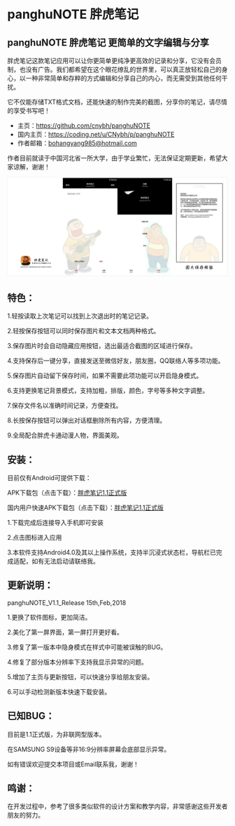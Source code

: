 # panghuNOTE 胖虎笔记
panghuNOTE 胖虎笔记 更简单的文字编辑与分享
----------------------------------------

胖虎笔记这款笔记应用可以让你更简单更纯净更高效的记录和分享，它没有会员制，也没有广告。我们都希望在这个眼花缭乱的世界里，可以真正放轻松自己的身心，以一种非常简单和存粹的方式编辑和分享自己的内心，而无需受到其他任何干扰。

它不仅能存储TXT格式文档，还能快速的制作完美的截图，分享你的笔记，请尽情的享受书写吧！

* 主页：https://github.com/cnybh/panghuNOTE   
* 国内主页：https://coding.net/u/CNybh/p/panghuNOTE
* 作者邮箱：bohangyang985@hotmail.com

作者目前就读于中国河北省一所大学，由于学业繁忙，无法保证定期更新，希望大家谅解，谢谢！

![image](https://github.com/cnybh/panghuNOTE/raw/master/view.png)

 特色：
------

1.轻按读取上次笔记可以找到上次退出时的笔记记录。

2.轻按保存按钮可以同时保存图片和文本文档两种格式。

3.保存图片时会自动隐藏应用按钮，选出最适合截图的区域进行保存。

4.支持保存后一键分享，直接发送至微信好友，朋友圈，QQ联络人等多项功能。

5.保存图片自动留下保存时间，如果不需要此项功能可以开启隐身模式。

6.支持更换笔记背景模式，支持加粗，排版，颜色，字号等多种文字调整。

7.保存文件名以准确时间记录，方便查找。

8.长按保存按钮可以弹出对话框删除所有内容，方便清理。

9.全局配合胖虎卡通动漫人物，界面美观。

 安装：
------
 
 目前仅有Android可提供下载：
 
APK下载包（点击下载）：[胖虎笔记1.1正式版](https://github.com/cnybh/panghuNOTE/raw/master/%E8%83%96%E8%99%8E%E7%AC%94%E8%AE%B01.1%E6%AD%A3%E5%BC%8F%E7%89%88.apk)
 
 国内用户快速APK下载包（点击下载）：[胖虎笔记1.1正式版](https://coding.net/u/CNybh/p/panghuNOTE/git/raw/master/%25E8%2583%2596%25E8%2599%258E%25E7%25AC%2594%25E8%25AE%25B01.1%25E6%25AD%25A3%25E5%25BC%258F%25E7%2589%2588.apk)
 
 1.下载完成后连接导入手机即可安装
 
 2.点击图标进入应用
 
 3.本软件支持Android4.0及其以上操作系统，支持半沉浸式状态栏，导航栏已完成适配，如有无法启动请联络我。
 
 更新说明：
------

panghuNOTE_V1.1_Release 15th,Feb,2018

1.更换了软件图标，更加简洁。

2.美化了第一屏界面，第一屏打开更好看。

3.修复了第一版本中隐身模式在样式中可能被误触的BUG。

4.修复了部分版本分辨率下支持我显示异常的问题。

5.增加了主页与更新按钮，可以快速分享给朋友安装。

6.可以手动检测新版本快速下载安装。
 
 已知BUG：
---------
 目前是1.1正式版，为非联网型版本。

 在SAMSUNG S9设备等非16:9分辨率屏幕会底部显示异常。
 
 如有错误欢迎提交本项目或Email联系我，谢谢！
 
 鸣谢：
-------
 在开发过程中，参考了很多类似软件的设计方案和教学内容，非常感谢这些开发者朋友的努力。
 
 
